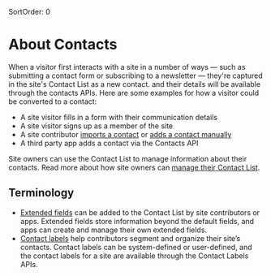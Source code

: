 SortOrder: 0
# About Contacts

When a visitor first interacts with a site in a number of ways —
such as submitting a contact form or subscribing to a newsletter —
they're captured in the site's Contact List as a new contact.
and their details will be available through the contacts APIs.
Here are some examples for how a visitor could be converted to a contact:

- A site visitor fills in a form with their communication details
- A site visitor signs up as a member of the site
- A site contributor [imports a contact][kb-import-contacts] or
  [adds a contact manually][kb-add-contacts]
- A third party app adds a contact via the Contacts API

Site owners can use the Contact List to manage information about their contacts.
Read more about how site owners can
[manage their Contact List][kb-manage-contacts].

## Terminology

- [Extended fields][svc-fields]
  can be added to the Contact List by site contributors or apps.
  Extended fields store information beyond the default fields,
  and apps can create and manage their own extended fields.
- [Contact labels][svc-labels] help contributors segment
  and organize their site’s contacts.
  Contact labels can be system-defined or user-defined,
  and the contact labels for a site are available through the Contact Labels APIs.

[kb-import-contacts]: https://support.wix.com/en/article/importing-contacts-by-uploading-a-csv-file-1066522
[kb-add-contacts]: https://support.wix.com/en/article/manually-adding-contacts
[kb-manage-contacts]: https://support.wix.com/en/article/about-your-contact-list

[svc-fields]: crm.contacts.extended-fields
[svc-labels]: crm.labels
